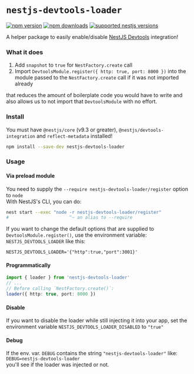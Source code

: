 # `nestjs-devtools-loader`

[![npm version](https://img.shields.io/npm/v/nestjs-devtools-loader.svg)](https://www.npmjs.com/package/nestjs-devtools-loader)
[![npm downloads](https://img.shields.io/npm/dt/nestjs-devtools-loader.svg)](https://www.npmjs.com/package/nestjs-devtools-loader)
[![supported nestjs versions](https://img.shields.io/badge/supported_versions-9-873131.svg?logo=nestjs)](https://nestjs.com)

A helper package to easily enable/disable [NestJS Devtools](https://docs.nestjs.com/devtools/overview) integration!

### What it does

1. Add `snapshot` to `true` for `NestFactory.create` call
2. Import `DevtoolsModule.register({ http: true, port: 8000 })` into the module passed to the `NestFactory.create` call if it was not imported already

that reduces the amount of boilerplate code you would have to write and  
also allows us to not import that `DevtoolsModule` with no effort.

### Install

You must have `@nestjs/core` (v9.3 or greater), `@nestjs/devtools-integration` and `reflect-metadata` installed!

```bash
npm install --save-dev nestjs-devtools-loader
```

### Usage

#### Via preload module

You need to supply the `--require nestjs-devtools-loader/register` option to `node`  
With NestJS's CLI, you can do:

```bash
nest start --exec "node -r nestjs-devtools-loader/register"
#                       ^~ an alias to --require
```

If you want to change the default options that are supplied to `DevtoolsModule.register()`, use the environment variable: `NESTJS_DEVTOOLS_LOADER` like this:

```
NESTJS_DEVTOOLS_LOADER='{"http":true,"port":3001}'
```

#### Programmatically

```ts
import { loader } from 'nestjs-devtools-loader'
// ...
// Before calling `NestFactory.create()`:
loader({ http: true, port: 8000 })
```

#### Disable

If you want to disable the loader while still injecting it into your app, set the environment variable `NESTJS_DEVTOOLS_LOADER_DISABLED` to `"true"`

#### Debug

If the env. var. `DEBUG` contains the string `"nestjs-devtools-loader"` like:  
`DEBUG=nestjs-devtools-loader`  
you'll see if the loader was injected or not.
